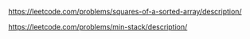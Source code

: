 ---
---
https://leetcode.com/problems/squares-of-a-sorted-array/description/

https://leetcode.com/problems/min-stack/description/

